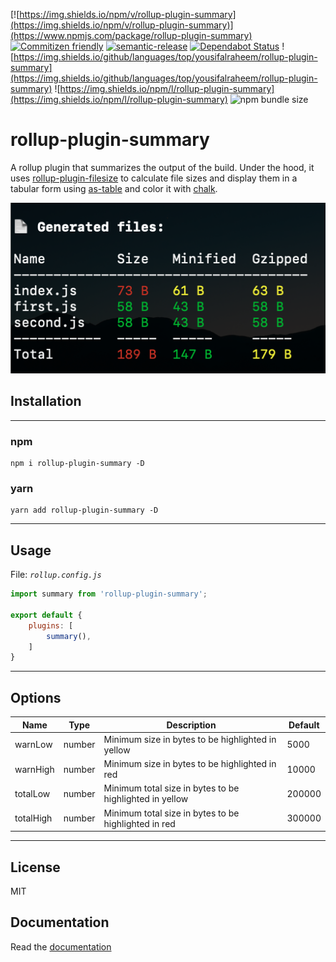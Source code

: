 [![https://img.shields.io/npm/v/rollup-plugin-summary](https://img.shields.io/npm/v/rollup-plugin-summary)](https://www.npmjs.com/package/rollup-plugin-summary)
[![Commitizen friendly](https://img.shields.io/badge/commitizen-friendly-brightgreen.svg)](http://commitizen.github.io/cz-cli/)
[![semantic-release](https://img.shields.io/badge/%20%20%F0%9F%93%A6%F0%9F%9A%80-semantic--release-e10079.svg)](https://github.com/semantic-release/semantic-release)
[![Dependabot Status](https://api.dependabot.com/badges/status?host=github&repo=sebgroup/frontend-tools)](https://dependabot.com)
![https://img.shields.io/github/languages/top/yousifalraheem/rollup-plugin-summary](https://img.shields.io/github/languages/top/yousifalraheem/rollup-plugin-summary)
![https://img.shields.io/npm/l/rollup-plugin-summary](https://img.shields.io/npm/l/rollup-plugin-summary)
![npm bundle size](https://img.shields.io/bundlephobia/minzip/rollup-plugin-summary)

# rollup-plugin-summary
A rollup plugin that summarizes the output of the build. Under the hood, it uses [rollup-plugin-filesize](https://www.npmjs.com/package/rollup-plugin-filesize) to calculate file sizes and display them in a tabular form using [as-table](https://www.npmjs.com/package/as-table) and color it with [chalk](https://www.npmjs.com/package/chalk).

![](screenshot.png)

## Installation

<hr/>

### npm

```terminal
npm i rollup-plugin-summary -D
```

### yarn

```terminal
yarn add rollup-plugin-summary -D
```

<hr/>

## Usage

File: *`rollup.config.js`*

```javascript
import summary from 'rollup-plugin-summary';

export default {
    plugins: [
        summary(),
    ]
}
```

<hr/>

## Options

| Name      | Type   | Description                                             | Default |
|-----------|--------|---------------------------------------------------------|---------|
| warnLow   | number | Minimum size in bytes to be highlighted in yellow       | 5000    |
| warnHigh  | number | Minimum size in bytes to be highlighted in red          | 10000   |
| totalLow  | number | Minimum total size in bytes to be highlighted in yellow | 200000  |
| totalHigh | number | Minimum total size in bytes to be highlighted in red    | 300000  |

<hr/>

## License

MIT

## Documentation

Read the [documentation](https://yousifalraheem.github.io/rollup-plugin-summary/)
